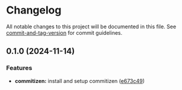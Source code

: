 # Changelog

All notable changes to this project will be documented in this file. See [commit-and-tag-version](https://github.com/absolute-version/commit-and-tag-version) for commit guidelines.

## 0.1.0 (2024-11-14)


### Features

* **commitizen:** install and setup commitizen ([e673c49](https://github.com/mrcreel/nextjs-project-template/commit/e673c49dbd2fad414170dd925bf8f83ebe527c28))

